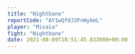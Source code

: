 ```yaml
---
title: "Nightbane"
reportCode: "AY1wQfdJ3FnWykmL"
player: "Misaia"
fight: "Nightbane"
date: 2021-08-09T18:51:45.833000+00:00
---
```

